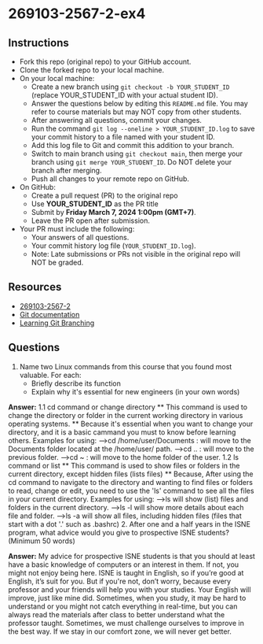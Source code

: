 # 269103-2567-2-ex4

## Instructions

* Fork this repo (original repo) to your GitHub account.
* Clone the forked repo to your local machine.
* On your local machine:
  * Create a new branch using `git checkout -b YOUR_STUDENT_ID` (replace YOUR_STUDENT_ID with your actual student ID).
  * Answer the questions below by editing this `README.md` file. You may refer to course materials but may NOT copy from other students.
  * After answering all questions, commit your changes.
  * Run the command `git log --oneline > YOUR_STUDENT_ID.log` to save your commit history to a file named with your student ID.
  * Add this log file to Git and commit this addition to your branch.
  * Switch to main branch using `git checkout main`, then merge your branch using `git merge YOUR_STUDENT_ID`. Do NOT delete your branch after merging.
  * Push all changes to your remote repo on GitHub.
* On GitHub:
  * Create a pull request (PR) to the original repo
  * Use **YOUR_STUDENT_ID** as the PR title
  * Submit by **Friday March 7, 2024 1:00pm (GMT+7)**.
  * Leave the PR open after submission.
* Your PR must include the following:
  * Your answers of all questions.
  * Your commit history log file (`YOUR_STUDENT_ID.log`).
  * Note: Late submissions or PRs not visible in the original repo will NOT be graded.

## Resources
* [269103-2567-2](https://mango-cmu.instructure.com/courses/11947)
* [Git documentation](https://git-scm.com/docs)
* [Learning Git Branching](https://learngitbranching.js.org)

## Questions

1. Name two Linux commands from this course that you found most valuable. For each:
   * Briefly describe its function
   * Explain why it's essential for new engineers (in your own words)

**Answer:** 
1.1 cd command or change directory
** This command is used to change the directory or folder in the current working directory in various operating systems.
** Because it's essential when you want to change your directory, and it is a basic cammand you must to know before learning others.
   Examples for using: 
   -->cd /home/user/Documents : will move to the Documents folder located at the /home/user/ path.
   -->cd .. : will move to the previous folder.
   -->cd ~ : will move to the home folder of the user.
1.2 ls command or list
** This command is used to show files or folders in the current directory, except hidden files (lists files)
** Because, After using the cd command to navigate to the directory and wanting to find files or folders to read, change or edit, you need to use the 'ls' command to see all the files in your current directory.
   Examples for using:
   -->ls will show (list) files and folders in the current directory.
   -->ls -l will show more details about each file and folder.
   -->ls -a will show all files, including hidden files (files that start with a dot '.' such as .bashrc) 
2. After one and a half years in the ISNE program, what advice would you give to prospective ISNE students? (Minimum 50 words)

**Answer:** 
My advice for prospective ISNE students is that you should at least have a basic knowledge of computers or an interest in them. If not, you might not enjoy being here. ISNE is taught in English, so if you’re good at English, it’s suit for you. But if you're not, don’t worry, because every professor and your friends will help you with your studies. Your English will improve, just like mine did. Sometimes, when you study, it may be hard to understand or you might not catch everything in real-time, but you can always read the materials after class to better understand what the professor taught. Sometimes, we must challenge ourselves to improve in the best way. If we stay in our comfort zone, we will never get better.
